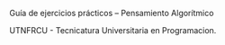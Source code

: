 Guía de ejercicios prácticos – Pensamiento Algorítmico

UTNFRCU - Tecnicatura Universitaria en Programacion.
